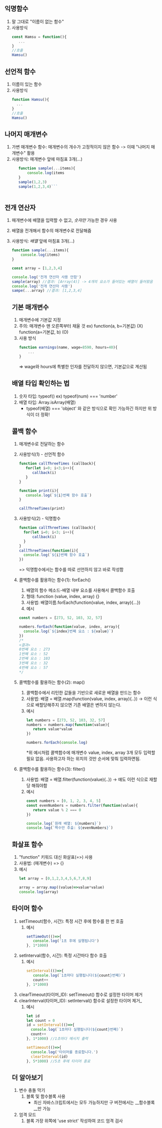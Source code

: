 ## 익명함수
1. 말 그대로 "이름이 없는 함수"
2. 사용방식
   ```javascript
   const Hamsu = function(){
      ...
   }
   //호출
   Hamsu()
   ```

## 선언적 함수
1. 이름이 있는 함수
2. 사용방식
   ```javascript
   function Hamsu(){
     ...
   }
   //호출
   Hamsu()
   ```

## 나머지 매개변수
1. 가변 매개변수 함수: 매개변수의 개수가 고정적이지 않은 함수
   -> 이때 "나머지 매개변수" 활용
2. 사용방식: 매개변수 앞에 마침표 3개(...)
   ```javascript
      function sample(...items){
          console.log(items
      }
      sample(1,2,3)
      sample(1,2,3,4)```
  
## 전개 연산자
1. 매개변수에 배열을 입력할 수 없고, *숫자만* 가능한 경우 사용
2. 배열을 전개해서 함수의 매개변수로 전달해줌
3. 사용방식: *배열* 앞에 마침표 3개(...)
   ```javascript
   function sample(...items){
       console.log(items)
   }

   const array = [1,2,3,4]

   console.log('전개 연산자 사용 안함')
   sample(array) //결과: [Array(4)] -> 4개의 요소가 들어있는 배열이 들어왔음
   console.log('전개 연산자 사용')
   sampe(...array) //결과: [1,2,3,4]
   ```

   ## 기본 매개변수
   1. 매개변수에 기본값 지정
   2. 주의: 매개변수 맨 오른쪽부터 채울 것
      ex) function(a, b=기본값) (X)
          function(a=기본값, b) (O)
   3. 사용 방식
      ```javascript
      function earnings(name, wage=8590, hours=40){
          ...
      }
      ```
      => wage와 hours에 특별한 인자를 전달하지 않으면, 기본값으로 계산됨

   ## 배열 타입 확인하는 법
   1. 숫자 타입: typeof()
      ex) typeof(num) === 'number'
   2. 배열 타입: Array.isArray(배열)
      * typeof(배열) === 'object' 와 같은 방식으로 확인 가능하긴 하지만 위 방식이 더 정확!
     
   ## 콜백 함수
   1. 매개변수로 전달하는 함수
   2. 사용방식(1) - 선언적 함수
      ```javascript
      function callThreeTimes (callback){
         for(let i=0; i<3;i++){
            callback(i)
         }
      }

      function print(i){
         console.log(`${i}번째 함수 호출`)
      }

      callThreeTimes(print)
      ```
   3. 사용방식(2) - 익명함수
      ```javascript
      function callThreeTimes (callback){
        for(let i=0; i<3; i++){
            callback(i)
        }
      }
      callThreeTimes(function(i){
        console.log(`${i}번째 함수 호출`)
      })
      ```
      => 익명함수에서는 함수를 따로 선언하지 않고 바로 작성함
      
   4. 콜백함수를 활용하는 함수(1): forEach()
      1) 배열의 함수 메소드-배열 내부 요소를 사용해서 콜백함수 호출
      2) 형태: function (value, index, array) {}
      3) 사용법: 배열이름.forEach(function(value, index, array){...})
      4) 예시
      ```javascript
      const numbers = [273, 52, 103, 32, 57]

      numbers.forEach(function(value, index, array){
        console.log(`${index}번째 요소 : ${value}`)
      })
      /*
      <결과>
      0번째 요소 : 273
      1번째 요소 : 52
      2번째 요소 : 103
      3번째 요소 : 32
      4번째 요소 : 57
      */
      ```
   5. 콜백함수를 활용하는 함수(2): map()
      1) 콜백함수에서 리턴한 값들을 기반으로 새로운 배열을 만드는 함수
      2) 사용법: 배열 = 배열.map(function(value, index, array){..})
         -> 이런 식으로 배할당해주지 않으면 기존 배열은 변하지 않는다.
      3) 예시
         ```javascript
         let numbers = [273, 52, 103, 32, 57]
         numbers = numbers.map(function(value){
            return value*value
         })

         numbers.forEach(console.log)
         ```
         *위 예시처럼 콜백함수에 매개변수 value, index, array 3개 모두 입력할 필요 없음.
          사용하고자 하는 위치의 것만 순서에 맞춰 입력하면됨.
   6. 콜백함수를 활용하는 함수(3): filter()
      1) 사용법: 배열 = 배열.filter(function(value){..})
         -> 얘도 이런 식으로 재할당 해줘야함
      2) 예시
         ```javascript
         const numbers = [0, 1, 2, 3, 4, 5]
         const evenNumbers = numbers.filter(function(value){
            return value % 2 === 0
         })

         console.log(`원래 배열: ${numbers}`)
         console.log(`짝수만 추출: ${evenNumbers}`)
         ```

   ## 화살표 함수
   1. "function" 키워드 대신 화살표(=>) 사용
   2. 사용법: (매개변수) => {}
   3. 예시
      ```javascript
      let array = [0,1,2,3,4,5,6,7,8,9]

      array = array.map((value)=>value*value)
      console.log(array)
      ```
   ## 타이머 함수
   1. setTimeout(함수, 시간): 특정 시간 후에 함수를 한 번 호출
      1) 예시
         ```javascript
         setTimeOut(()=>{
            console.log('1초 후에 실행됩니다')
         }, 1*1000)
         ```
   2. setInterval(함수, 시간): 특정 시간마다 함수 호출
      1) 예시
         ```javascript
         setInterval(()=>{
            console.log(`1초마다 실행됩니다(${count}번째)`)
            count++
         }, 1*1000)
         ```
   3. clearTimeout(타이머_ID): setTimeout() 함수로 설정한 타이머 제거
   4. clearInterval(타이머_ID): setInterval() 함수로 설정한 타이머 제거_
      1) 예시
         ```javascript
         let id
         let count = 0
         id = setInterval(()=>{
           console.log(`1초마다 실행됩니다(${count}번째)`)
           count++
         }, 1*1000) //1초마다 메시지 출력

         setTimeout(()=>{
           console.log('타이머를 종료합니다.')
           clearInterval(id)
         }, 5*1000) //5초 후에 타이머 종료
         ```

   ## 더 알아보기
   1. 변수 충돌 막기
      1) 블록 및 함수블록 사용
         * 최신 자바스크립트에서는 모두 가능하지만 구 버전에서는 __함수블록__만 가능
   2. 엄격 모드
      1) 블록 가장 위쪽에 'use strict' 작성하여 코드 엄격 검사
